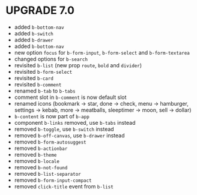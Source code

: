 # UPGRADE 7.0

- added `b-bottom-nav`
- added `b-switch`
- added `b-drawer`
- added `b-bottom-nav`
- new option `focus` for `b-form-input`, `b-form-select` and `b-form-textarea`
- changed options for `b-search`
- revisited `b-list` (new prop `route`, `bold` and `divider`)
- revisited `b-form-select`
- revisited `b-card`
- revisited `b-comment`
- renamed `b-tab` to `b-tabs`
- comment slot in `b-comment` is now default slot
- renamed icons (bookmark -> star, done -> check, menu -> hamburger, settings -> kebab, more -> meatballs, sleeptimer -> moon, sell -> dollar)
- `b-content` is now part of `b-app`
- component `b-links` removed, use `b-tabs` instead
- removed `b-toggle`, use `b-switch` instead
- removed `b-off-canvas`, use `b-drawer` instead
- removed `b-form-autosuggest`
- removed `b-actionbar`
- removed `b-theme`
- removed `b-locale`
- removed `b-not-found`
- removed `b-list-separator`
- removed `b-form-input-compact`
- removed `click-title` event from `b-list`
